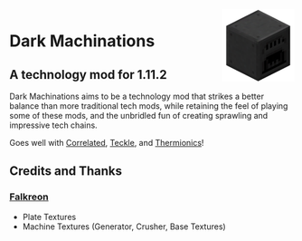 <img src="src/main/resources/logo.png" height=128 width=128 align="right">

# Dark Machinations
## A technology mod for 1.11.2

Dark Machinations aims to be a technology mod that strikes a better balance than more traditional tech mods, while retaining the feel of playing some of these mods, and the unbridled fun of creating sprawling and impressive tech chains.

Goes well with [Correlated](https://github.com/elytra/Correlated), [Teckle](https://github.com/elytra/Teckle), and [Thermionics](https://github.com/elytra/Thermionics)!

## Credits and Thanks

### [Falkreon](https://github.com/Falkreon)
* Plate Textures
* Machine Textures (Generator, Crusher, Base Textures)
